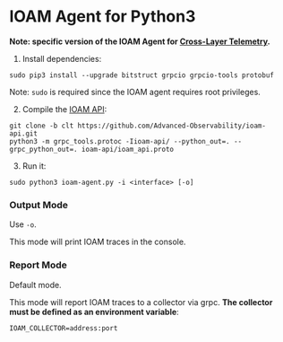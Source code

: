 # IOAM Agent for Python3

**Note: specific version of the IOAM Agent for [Cross-Layer Telemetry](https://github.com/Advanced-Observability/cross-layer-telemetry).**

1) Install dependencies:
```
sudo pip3 install --upgrade bitstruct grpcio grpcio-tools protobuf
```

Note: `sudo` is required since the IOAM agent requires root privileges.

2) Compile the [IOAM API](https://github.com/Advanced-Observability/ioam-api/tree/clt):
```[bash]
git clone -b clt https://github.com/Advanced-Observability/ioam-api.git
python3 -m grpc_tools.protoc -Iioam-api/ --python_out=. --grpc_python_out=. ioam-api/ioam_api.proto
```

3) Run it:
```[bash]
sudo python3 ioam-agent.py -i <interface> [-o]
```

### Output Mode

Use `-o`.

This mode will print IOAM traces in the console.

### Report Mode

Default mode.

This mode will report IOAM traces to a collector via grpc. **The collector must be defined as an environment variable**:
```[bash]
IOAM_COLLECTOR=address:port
```
